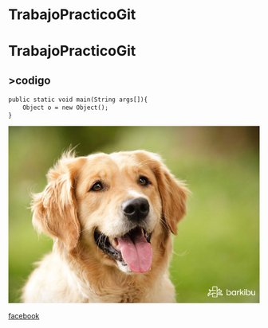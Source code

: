 # TrabajoPracticoGit

# TrabajoPracticoGit

## >codigo

~~~
public static void main(String args[]){
	Object o = new Object();
}
~~~

![esta es la imagen de un perro ](perro.jpg)

[facebook](https://www.facebook.com/)